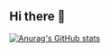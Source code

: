 ## Hi there 👋

[![Anurag's GitHub stats](https://github-readme-stats.vercel.app/api?username=sgoodridge96)](https://github.com/sgoodridge96/github-readme-stats)
